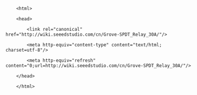 <!DOCTYPE html>
        <html>
        <head>
            <link rel="canonical" href="http://wiki.seeedstudio.com/cn/Grove-SPDT_Relay_30A/"/>
            <meta http-equiv="content-type" content="text/html; charset=utf-8"/>
            <meta http-equiv="refresh" content="0;url=http://wiki.seeedstudio.com/cn/Grove-SPDT_Relay_30A/"/>
        </head>
        </html>